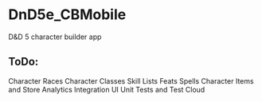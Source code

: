 DnD5e_CBMobile
==============

D&amp;D 5 character builder app

ToDo:
---
Character Races
Character Classes
Skill Lists
Feats
Spells
Character Items and Store
Analytics Integration
UI
Unit Tests and Test Cloud

